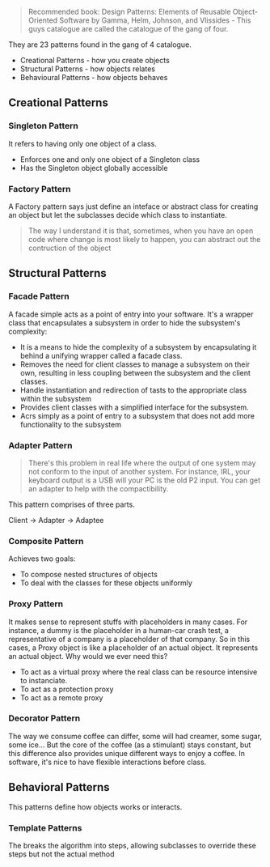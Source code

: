 > Recommended book: Design Patterns: Elements of Reusable Object-Oriented Software by Gamma, Helm, Johnson, and Vlissides - This guys catalogue are called the catalogue of the gang of four.

They are 23 patterns found in the gang of 4 catalogue.

- Creational Patterns - how you create objects
- Structural Patterns - how objects relates
- Behavioural Patterns - how objects behaves

## Creational Patterns

### Singleton Pattern

It refers to having only one object of a class.

- Enforces one and only one object of a Singleton class
- Has the Singleton object globally accessible

### Factory Pattern

A Factory pattern says just define an inteface or abstract class for creating an object but let the subclasses decide which class to instantiate.

> The way I understand it is that, sometimes, when you have an open code where change is most likely to happen, you can abstract out the contruction of the object

## Structural Patterns

### Facade Pattern

A facade simple acts as a point of entry into your software. It's a wrapper class that encapsulates a subsystem in order to hide the subsystem's complexity:

- It is a means to hide the complexity of a subsystem by encapsulating it behind a unifying wrapper called a facade class.
- Removes the need for client classes to manage a subsystem on their own, resulting in less coupling between the subsystem and the client classes.
- Handle instantiation and redirection of tasts to the appropriate class within the subsystem
- Provides client classes with a simplified interface for the subsystem.
- Acrs simply as a point of entry to a subsystem that does not add more functionality to the subsystem

### Adapter Pattern

> There's this problem in real life where the output of one system may not conform to the input of another system. For instance, IRL, your keyboard output is a USB will your PC is the old P2 input. You can get an adapter to help with the compactibility.

This pattern comprises of three parts.

Client -> Adapter -> Adaptee

### Composite Pattern
Achieves two goals:
- To compose nested structures of objects
- To deal with the classes for these objects uniformly 

### Proxy Pattern
It makes sense to represent stuffs with placeholders in many cases. For instance, a dummy is the placeholder in a human-car crash test, a representative of a company is a placeholder of that company. 
So in this cases, a Proxy object is like a placeholder of an actual object. It represents an actual object. Why would we ever need this?
- To act as a virtual proxy where the real class can be resource intensive to instanciate.
- To act as a protection proxy
- To act as a remote proxy 

### Decorator Pattern
The way we consume coffee can differ, some will had creamer, some sugar, some ice... But the core of the coffee (as a stimulant) stays constant, but this difference also provides unique different ways to enjoy a coffee. In software, it's nice to have flexible interactions before class.

## Behavioral Patterns
This patterns define how objects works or interacts. 

### Template Patterns
The breaks the algorithm into steps, allowing subclasses to override these steps but not the actual method